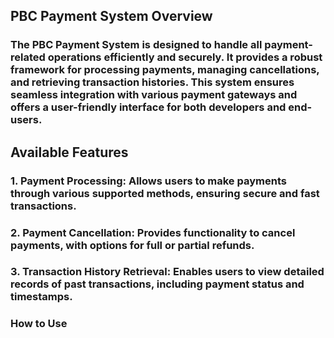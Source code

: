## PBC Payment System Overview
### The PBC Payment System is designed to handle all payment-related operations efficiently and securely. It provides a robust framework for processing payments, managing cancellations, and retrieving transaction histories. This system ensures seamless integration with various payment gateways and offers a user-friendly interface for both developers and end-users.

## Available Features

### 1. Payment Processing: Allows users to make payments through various supported methods, ensuring secure and fast transactions.
### 2. Payment Cancellation: Provides functionality to cancel payments, with options for full or partial refunds.
### 3. Transaction History Retrieval: Enables users to view detailed records of past transactions, including payment status and timestamps.

### How to Use
